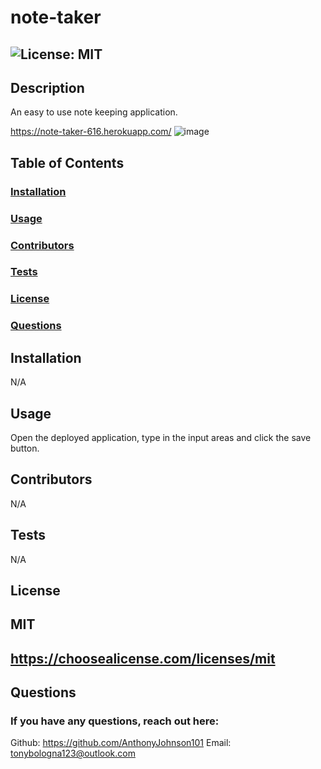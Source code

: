  # note-taker

  ## ![License: MIT](https://img.shields.io/badge/License-MIT-yellow.svg)

  ## Description 
  An easy to use note keeping application.
  
  https://note-taker-616.herokuapp.com/
  ![image](https://user-images.githubusercontent.com/116526152/220795118-8a8b3df5-7cfe-45e8-b837-fb4ff29ca0bb.png)


  ## Table of Contents
  ###  [Installation](#installation)
  ###  [Usage](#usage)
  ###  [Contributors](#contributors)
  ###  [Tests](#tests)
  ###  [License](#license)
  ###  [Questions](#questions)

  ## Installation
  N/A

  ## Usage
  Open the deployed application, type in the input areas and click the save button.

  ## Contributors
  N/A

  ## Tests
  N/A

  ## License
  ## MIT
  ## https://choosealicense.com/licenses/mit

  ## Questions
  ### If you have any questions, reach out here:
  Github: https://github.com/AnthonyJohnson101
  Email: tonybologna123@outlook.com

